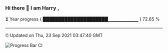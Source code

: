 ### Hi there 👋 I am Harry , 

⏳ Year progress { █████████████████████▁▁▁▁▁▁▁▁▁ } 72.65 %

---

⏰ Updated on Thu, 23 Sep 2021 03:47:40 GMT

![Progress Bar CI](https://github.com/duykhang68/duykhang68/workflows/Progress%20Bar%20CI/badge.svg)
